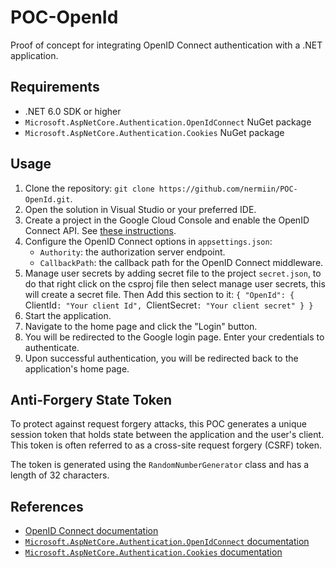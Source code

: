POC-OpenId
==========

Proof of concept for integrating OpenID Connect authentication with a .NET application.

Requirements
------------

-   .NET 6.0 SDK or higher
-   `Microsoft.AspNetCore.Authentication.OpenIdConnect` NuGet package
-   `Microsoft.AspNetCore.Authentication.Cookies` NuGet package

Usage
-----

1.  Clone the repository: `git clone https://github.com/nermiin/POC-OpenId.git`.
2.  Open the solution in Visual Studio or your preferred IDE.
3.  Create a project in the Google Cloud Console and enable the OpenID Connect API. See [these instructions](https://developers.google.com/identity/protocols/oauth2/openid-connect#appsetup).
4.  Configure the OpenID Connect options in `appsettings.json`:
    -   `Authority`: the authorization server endpoint.
    -   `CallbackPath`: the callback path for the OpenID Connect middleware.
5.  Manage user secrets by adding secret file to the project `secret.json`, to do that right click on the csproj file then select manage user secrets, this will create a secret file. Then Add this section to it:
`{
    "OpenId": {
       `ClientId`: "Your client Id",
        `ClientSecret`: "Your client secret"
    }
}`
6.  Start the application.
7.  Navigate to the home page and click the "Login" button.
8.  You will be redirected to the Google login page. Enter your credentials to authenticate.
9.  Upon successful authentication, you will be redirected back to the application's home page.

Anti-Forgery State Token
------------------------

To protect against request forgery attacks, this POC generates a unique session token that holds state between the application and the user's client. This token is often referred to as a cross-site request forgery (CSRF) token.

The token is generated using the `RandomNumberGenerator` class and has a length of 32 characters.

References
----------

-   [OpenID Connect documentation](https://developers.google.com/identity/protocols/oauth2/openid-connect)
-   [`Microsoft.AspNetCore.Authentication.OpenIdConnect` documentation](https://docs.microsoft.com/en-us/aspnet/core/security/authentication/openid-connect?view=aspnetcore-5.0)
-   [`Microsoft.AspNetCore.Authentication.Cookies` documentation](https://docs.microsoft.com/en-us/aspnet/core/security/authentication/cookie?view=aspnetcore-5.0)
